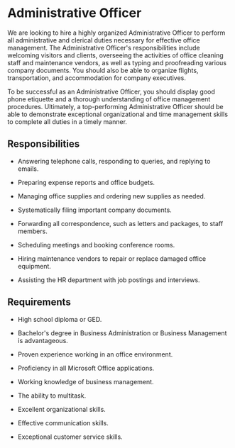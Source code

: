 # Administrative Officer

We are looking to hire a highly organized Administrative Officer to perform all administrative and clerical duties necessary for effective office management. The Administrative Officer's responsibilities include welcoming visitors and clients, overseeing the activities of office cleaning staff and maintenance vendors, as well as typing and proofreading various company documents. You should also be able to organize flights, transportation, and accommodation for company executives.

To be successful as an Administrative Officer, you should display good phone etiquette and a thorough understanding of office management procedures. Ultimately, a top-performing Administrative Officer should be able to demonstrate exceptional organizational and time management skills to complete all duties in a timely manner.

## Responsibilities

* Answering telephone calls, responding to queries, and replying to emails.

* Preparing expense reports and office budgets.

* Managing office supplies and ordering new supplies as needed.

* Systematically filing important company documents.

* Forwarding all correspondence, such as letters and packages, to staff members.

* Scheduling meetings and booking conference rooms.

* Hiring maintenance vendors to repair or replace damaged office equipment.

* Assisting the HR department with job postings and interviews.

## Requirements

* High school diploma or GED.

* Bachelor's degree in Business Administration or Business Management is advantageous.

* Proven experience working in an office environment.

* Proficiency in all Microsoft Office applications.

* Working knowledge of business management.

* The ability to multitask.

* Excellent organizational skills.

* Effective communication skills.

* Exceptional customer service skills.

